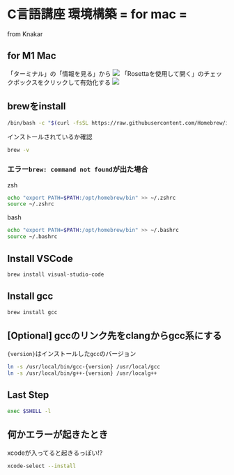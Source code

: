 # C言語講座 環境構築 = for mac =
from Knakar
## for M1 Mac
「ターミナル」の「情報を見る」から
![](https://qiita-user-contents.imgix.net/https%3A%2F%2Fqiita-image-store.s3.ap-northeast-1.amazonaws.com%2F0%2F2090432%2F1e6bbfa7-9eea-b812-a570-562a90311e23.png?ixlib=rb-4.0.0&auto=format&gif-q=60&q=75&w=1400&fit=max&s=0accade9a5e6bcba3946920f9413fe1b)
「Rosettaを使用して開く」のチェックボックスをクリックして有効化する
![](https://qiita-user-contents.imgix.net/https%3A%2F%2Fqiita-image-store.s3.ap-northeast-1.amazonaws.com%2F0%2F2090432%2Fe5542180-73bd-2b4a-e1ed-2e57560fe284.png?ixlib=rb-4.0.0&auto=format&gif-q=60&q=75&w=1400&fit=max&s=d953af9f9e2fd14d0661f65b054ed2d9)
## brewをinstall
```sh
/bin/bash -c "$(curl -fsSL https://raw.githubusercontent.com/Homebrew/install/HEAD/install.sh)"
```
インストールされているか確認
```sh
brew -v
```
### エラー`brew: command not found`が出た場合
zsh
```zsh
echo "export PATH=$PATH:/opt/homebrew/bin" >> ~/.zshrc
source ~/.zshrc
```
bash
```bash
echo "export PATH=$PATH:/opt/homebrew/bin" >> ~/.bashrc
source ~/.bashrc
```

## Install VSCode
```sh
brew install visual-studio-code
```

## Install gcc
```sh
brew install gcc
```

## [Optional] gccのリンク先をclangからgcc系にする
`{version}`はインストールした`gcc`のバージョン
```sh
ln -s /usr/local/bin/gcc-{version} /usr/local/gcc
ln -s /usr/local/bin/g++-{version} /usr/localg++
```

## Last Step
```sh
exec $SHELL -l
```
## 何かエラーが起きたとき
xcodeが入ってると起きるっぽい!?
```sh
xcode-select --install
```
